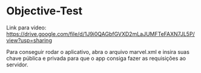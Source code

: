 # Objective-Test

Link para video: https://drive.google.com/file/d/1J9i0QAGbfGVXD2mLaJUMFTeFAXN7JL5P/view?usp=sharing

Para conseguir rodar o aplicativo, abra o arquivo marvel.xml e insira suas chave pública e privada para que o app consiga fazer as requisições ao servidor.